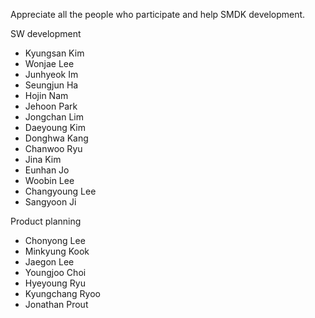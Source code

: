 Appreciate all the people who participate and help SMDK development.

SW development
* Kyungsan Kim
* Wonjae Lee
* Junhyeok Im
* Seungjun Ha
* Hojin Nam
* Jehoon Park
* Jongchan Lim
* Daeyoung Kim
* Donghwa Kang
* Chanwoo Ryu
* Jina Kim
* Eunhan Jo
* Woobin Lee
* Changyoung Lee
* Sangyoon Ji

Product planning
* Chonyong Lee
* Minkyung Kook
* Jaegon Lee
* Youngjoo Choi
* Hyeyoung Ryu
* Kyungchang Ryoo
* Jonathan Prout

